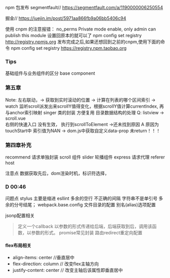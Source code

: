 npm   包发布
segmentfault// https://segmentfault.com/a/1190000006250554

掘金// https://juejin.im/post/5971aa866fb9a06bb5406c94

使用 cnpm 的注意报错：
no_perms Private mode enable, only admin can publish this module
设置回原本的就可以了
npm config set registry http://registry.npmjs.org 
发布完成之后,如果还想回到之前的cnpm,使用下面的命令
npm config set registry https://registry.npm.taobao.org


### Tips
基础组件与业务组件的区分  base component



### 第五章
Note:
左右联动，-> 获取到实时滚动的位置 -> 计算在列表的哪个区间索引 ->
watch 监听scroll派发出来scrollY值得变化，根据scrollY值计算currentIndex, 再与anchor索引映射
singer 类的封装 方便复用
目录数据结构的处理
Q:
listview -> scroll.vue  
右侧的快速入口 没有生效， 执行到scrollToElement  ->还未找到原因
A 原因为touchStart中 索引值为NAN  -> dom.js中获取自定义data-prop 未return！！！

###  第四章补充
recommend 请求单独封装
scroll 组件 
slider 轮播组件
express 请求代理 referer host

注意点  数据获取先后，dom渲染时机，标识符选择，

### D 00:46

问题点
stylus 
    主要是缩进
esllint 
    多余的空行
    不正确的间隔
    字符串不是单引号
    多余的分号结尾；
webpack.base.config
    文件目录的配置
    别名(alias)选项配置




jsonp配置相关
> 定义一个callback 以参数的形式传递给后端，后端获取到后，调用该函数，以参数的形式。
promise常见封装
路由redirect重定向配置

#### flex布局相关
- align-items: center //垂直居中
- flex-direction: column // 改变flex主轴方向
- justify-content: center  // 改变主轴后该属性即垂直居中




